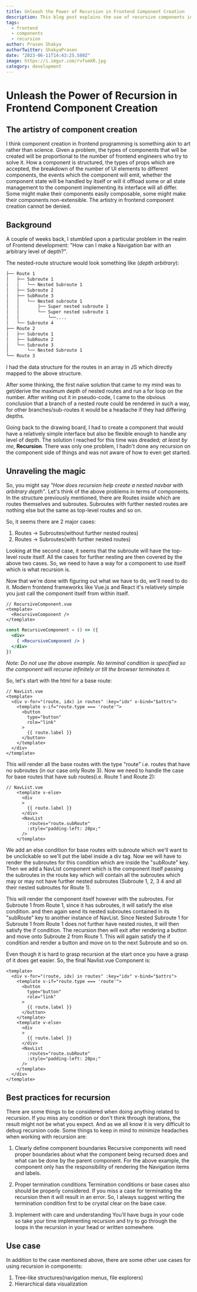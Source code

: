 ```yaml
---
title: Unleash the Power of Recursion in Frontend Component Creation 
description: This blog post explains the use of recursive components in frontend 
tags:
  - frontend
  - components
  - recursion
author: Prasen Shakya 
authorTwitter: ShakyaPrasen
date: "2023-06-11T14:43:25.580Z"
image: https://i.imgur.com/rvfomXR.jpg 
category: development
---
```


# Unleash the Power of Recursion in Frontend Component Creation

## The artistry of component creation

 I think component creation in frontend programming is something akin to art rather than science. Given a problem, the types of components that will be created will be proportional to the number of frontend engineers who try to solve it. How a component is structured, the types of props which are accepted, the breakdown of the number of UI elements to different components, the events which the component will emit, whether the component state will be handled by itself or will it offload some or all state management to the component implementing its interface will all differ. 
 Some might make their components easily composable, some might make their components non-extensible. The artistry in frontend component creation cannot be denied. 


## Background

A couple of weeks back, I stumbled upon a particular problem in the realm of Frontend development: "How can I make a Navigation bar with an arbitrary level of depth?". 

The nested-route structure would look something like (*depth arbitrary*):

```bash
├── Route 1
│   ├── Subroute 1
│   │   └── Nested Subroute 1
│   ├── Subroute 2
│   ├── SubRoute 3
│   │   └── Nested subroute 1
│   │       ├── Super nested subroute 1
│   │       └── Super nested subroute 1
│   │           └──....
│   └── Subroute 4
├── Route 2
│   ├── Subroute 1
│   ├── SubRoute 2
│   └── Subroute 3
│       └── Nested Subroute 1
└── Route 3
```

I had the data structure for the routes in an array in JS which directly mapped to the above structure.

After some thinking, the first naïve solution that came to my mind was to get/derive the maximum depth of nested routes and run a for loop on the number. After writing out it in pseudo-code, I came to the obvious conclusion that a branch of a nested route could be rendered in such a way, for other branches/sub-routes it would be a headache if they had differing depths.

Going back to the drawing board, I had to create a component that would have a relatively simple interface but also be flexible enough to handle any level of depth. The solution I reached for this time was dreaded; *at least by me*, **Recursion**. There was only one problem, I hadn't done any recursion on the component side of things and was not aware of how to even get started.

## Unraveling the magic

So, you might say *"How does recursion help create a nested navbar with arbitrary depth"*. Let's think of the above problems in terms of components. In the structure previously mentioned, there are Routes inside which are routes themselves and subroutes. Subroutes with further nested routes are nothing else but the same as top-level routes and so on. 

So, it seems there are 2 major cases:
1. Routes -> Subroutes(without further nested routes)
2. Routes -> Subroutes(with further nested routes)

Looking at the second case, it seems that the subroute will have the top-level route itself. All the cases for further nesting are then covered by the above two cases. So, we need to have a way for a component to use itself which is what recursion is.

Now that we're done with figuring out what we have to do, we'll need to do it. Modern frontend frameworks like Vue.js and React it's relatively simple you just call the component itself from within itself.

```vue
// RecursiveComponent.vue
<template>
  <RecursiveComponent />
</template>
```

```jsx
const RecursiveComponent = () => ({
  <div>
    { <RecursiveComponent /> }
  </div>
})
```

*Note: Do not use the above example. No terminal condition is specified so the component will recurse infinitely or till the browser terminates it.*

So, let's start with the html for a base route:

```vue
// NavList.vue
<template>
  <div v-for="(route, idx) in routes" :key="idx" v-bind="$attrs">
    <template v-if="route.type === 'route'">
      <button
        type="button"
        role="link"
      >
        {{ route.label }}
      </button>
    </template>
  </div>
</template>
```

This will render all the base routes with the type "route" i.e. routes that have no subroutes (in our case only Route 3). Now we need to handle the case for base routes that have sub routes(i.e. Route 1 and Route 2):

```vue
// NavList.vue
    <template v-else>
      <div
      >
        {{ route.label }}
      </div>
      <NavList
        :routes="route.subRoute"
        :style="padding-left: 20px;"
      />
    </template>
```

We add an else condition for base routes with subroute which we'll want to be unclickable so we'll put the label inside a div tag. Now we will have to render the subroutes for this condition which are inside the "subRoute" key. Then we add a NavList component which is the component itself passing the subroutes in the route key which will contain all the subroutes which may or may not have further nested subroutes (Subroute 1, 2, 3 4 and all their nested subroutes for Route 1). 

This will render the component itself however with the subroutes. For Subroute 1 from Route 1, since it has subroutes, it will satisfy the else condition. and then again send its nested subroutes contained in its "subRoute" key to another instance of NavList. Since Nested Subroute 1 for Subroute 1 from Route 1 does not further have nested routes, it will then satisfy the if condition. The recursion then will exit after rendering a button and move onto Subroute 2 from Route 1. This will again satisfy the if condition and render a button and move on to the next Subroute and so on.

Even though it is hard to grasp recursion at the start once you have a grasp of it does get easier. So, the final Navlist.vue Component is:

```vue
<template>
  <div v-for="(route, idx) in routes" :key="idx" v-bind="$attrs">
    <template v-if="route.type === 'route'">
      <button
        type="button"
        role="link"
      >
        {{ route.label }}
      </button>
    </template>
	<template v-else>
      <div
      >
        {{ route.label }}
      </div>
      <NavList
        :routes="route.subRoute"
        :style="padding-left: 20px;"
      />
    </template>
  </div>
</template>
```

## Best practices for recursion

There are some things to be considered when doing anything related to recursion. If you miss any condition or don't think through iterations, the result might not be what you expect. And as we all know it is very difficult to debug recursion code. 
Some things to keep in mind to minimize headaches when working with recursion are:

1. Clearly define component boundaries
	Recursive components will need proper boundaries about what the component being recursed does and what can be done by the parent component. For the above example, the component only has the responsibility of rendering the Navigation items and labels.
	
2. Proper termination conditions
	Termination conditions or base cases also should be properly considered. If you miss a case for terminating the recursion then it will result in an error. So, I always suggest writing the termination condition first to be crystal clear on the base case.

3. Implement with care and understanding
	You'll have bugs in your code so take your time implementing recursion and try to go through the loops in the recursion in your head or written somewhere.

## Use case

In addition to the case mentioned above, there are some other use cases for using recursion in components:

1. Tree-like structures(navigation menus, file explorers)
2. Hierarchical data visualization


